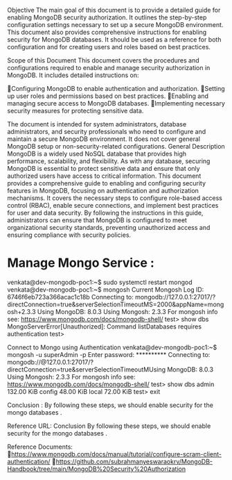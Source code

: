 Objective
The main goal of this document is to provide a detailed guide for enabling MongoDB security authorization. It outlines the step-by-step configuration settings necessary to set up a secure MongoDB environment.
This document also provides comprehensive instructions for enabling security for MongoDB databases. It should be used as a reference for both configuration and for creating users and roles based on best practices.

Scope of this Document 
This document covers the procedures and configurations required to enable and manage security authorization in MongoDB. It includes detailed instructions on:

Configuring MongoDB to enable authentication and authorization.
Setting up user roles and permissions based on best practices.
Enabling and managing secure access to MongoDB databases.
Implementing necessary security measures for protecting sensitive data.

The document is intended for system administrators, database administrators, and security professionals who need to configure and maintain a secure MongoDB environment. It does not cover general MongoDB setup or non-security-related configurations.
General Description
MongoDB is a widely used NoSQL database that provides high performance, scalability, and flexibility. As with any database, securing MongoDB is essential to protect sensitive data and ensure that only authorized users have access to critical information.
This document provides a comprehensive guide to enabling and configuring security features in MongoDB, focusing on authentication and authorization mechanisms. It covers the necessary steps to configure role-based access control (RBAC), enable secure connections, and implement best practices for user and data security.
By following the instructions in this guide, administrators can ensure that MongoDB is configured to meet organizational security standards, preventing unauthorized access and ensuring compliance with security policies.

Manage Mongo Service :
=======================
venkata@dev-mongodb-poc1:~$ sudo systemctl restart mongod
venkata@dev-mongodb-poc1:~$ mongosh
Current Mongosh Log ID: 6746f6eb723a366acac1c18b
Connecting to:          mongodb://127.0.0.1:27017/?directConnection=true&serverSelectionTimeoutMS=2000&appName=mongosh+2.3.3
Using MongoDB:          8.0.3
Using Mongosh:          2.3.3
For mongosh info see: https://www.mongodb.com/docs/mongodb-shell/
test> show dbs
MongoServerError[Unauthorized]: Command listDatabases requires authentication
test>

Connect to Mongo using Authentication 
venkata@dev-mongodb-poc1:~$ mongosh -u superAdmin -p
Enter password: **********
Connecting to:          mongodb://<credentials>@127.0.0.1:27017/?directConnection=true&serverSelectionTimeoutMUsing MongoDB:          8.0.3
Using Mongosh:          2.3.3
For mongosh info see: https://www.mongodb.com/docs/mongodb-shell/
test> show dbs
admin   132.00 KiB
config   48.00 KiB
local    72.00 KiB
test> exit

Conclusion :
By following these steps, we should enable security for the mongo databases . 

Reference URL:
Conclusion 
By following these steps, we should enable security for the mongo databases . 

Reference Documents:
https://www.mongodb.com/docs/manual/tutorial/configure-scram-client-authentication/ 
https://github.com/subrahmanyeswaraokrv/MongoDB-Handbook/tree/main/MongoDB%20Security%20Authorization 

